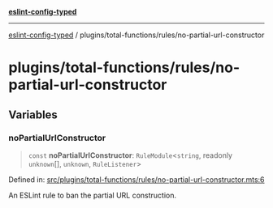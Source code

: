 [**eslint-config-typed**](../../../README.md)

---

[eslint-config-typed](../../../README.md) / plugins/total-functions/rules/no-partial-url-constructor

# plugins/total-functions/rules/no-partial-url-constructor

## Variables

### noPartialUrlConstructor

> `const` **noPartialUrlConstructor**: `RuleModule`\<`string`, readonly `unknown`[], `unknown`, `RuleListener`\>

Defined in: [src/plugins/total-functions/rules/no-partial-url-constructor.mts:6](https://github.com/noshiro-pf/eslint-config-typed/blob/main/src/plugins/total-functions/rules/no-partial-url-constructor.mts#L6)

An ESLint rule to ban the partial URL construction.
